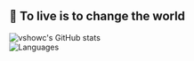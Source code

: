 ## 🎉 To live is to change the world
![vshowc's GitHub stats](https://github-readme-stats.vercel.app/api?username=vshowc&count_private=true&show_icons=true&hide_title=true)
<br/>
![Languages](https://github-readme-stats.vercel.app/api/top-langs/?username=vshowc&hide_title=true)

